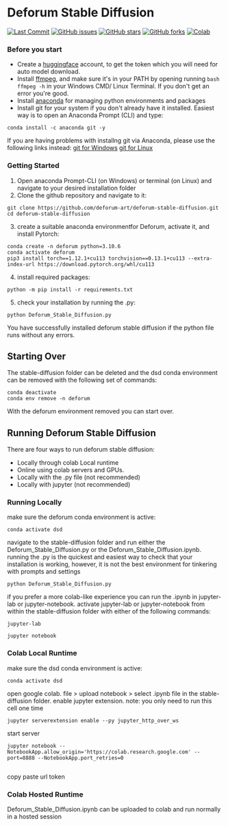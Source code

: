 
# Deforum Stable Diffusion

<p align="left">
    <a href="https://github.com/deforum-art/deforum-stable-diffusion/commits"><img alt="Last Commit" src="https://img.shields.io/github/last-commit/deforum-art/deforum-stable-diffusion"></a>
    <a href="https://github.com/deforum-art/deforum-stable-diffusion/issues"><img alt="GitHub issues" src="https://img.shields.io/github/issues/deforum-art/deforum-stable-diffusion"></a>
    <a href="https://github.com/deforum-art/deforum-stable-diffusion/stargazers"><img alt="GitHub stars" src="https://img.shields.io/github/stars/deforum-art/deforum-stable-diffusion"></a>
    <a href="https://github.com/deforum-art/deforum-stable-diffusion/network"><img alt="GitHub forks" src="https://img.shields.io/github/forks/deforum-art/deforum-stable-diffusion"></a>
    <a href="https://colab.research.google.com/github/deforum-art/deforum-stable-diffusion/blob/main/Deforum_Stable_Diffusion.ipynb"><img alt="Colab" src="https://colab.research.google.com/assets/colab-badge.svg"></a>  
</p>

### Before you start
- Create a [huggingface](https://huggingface.co/settings/tokens) account, to get the token which you will need for auto model download.
- Install [ffmpeg](https://ffmpeg.org/download.html), and make sure it's in your PATH by opening running ```bash ffmpeg -h``` in your Windows CMD/ Linux Terminal. If you don't get an error you're good. 
- Install [anaconda](https://www.anaconda.com/) for managing python environments and packages
- Install git for your system if you don't already have it installed. Easiest way is to open an Anaconda Prompt (CLI) and type:
```
conda install -c anaconda git -y
```
If you are having problems with installng git via Anaconda, please use the following links instead:
[git for Windows](https://git-scm.com/download/win)
[git for Linux](https://git-scm.com/download/linux)

### Getting Started
1. Open anaconda Prompt-CLI (on Windows) or terminal (on Linux) and navigate to your desired installation folder
2. Clone the github repository and navigate to it:
```
git clone https://github.com/deforum-art/deforum-stable-diffusion.git
cd deforum-stable-diffusion

```
3. create a suitable anaconda environmentfor Deforum, activate it, and install Pytorch:
```
conda create -n deforum python=3.10.6
conda activate deforum
pip3 install torch==1.12.1+cu113 torchvision==0.13.1+cu113 --extra-index-url https://download.pytorch.org/whl/cu113
```
4. install required packages:
```
python -m pip install -r requirements.txt
```
5. check your installation by running the .py:
```
python Deforum_Stable_Diffusion.py
```
You have successfully installed deforum stable diffusion if the python file runs without any errors.

## Starting Over
The stable-diffusion folder can be deleted and the dsd conda environment can be removed with the following set of commands:
```
conda deactivate
conda env remove -n deforum

```
With the deforum environment removed you can start over.


## Running Deforum Stable Diffusion
There are four ways to run deforum stable diffusion:
- Locally through colab Local runtime
- Online using colab servers and GPUs. 
- Locally with the .py file (not recommended)
- Locally with jupyter (not recommended)

### Running Locally
make sure the deforum conda environment is active:
```
conda activate dsd
```
navigate to the stable-diffusion folder and run either the Deforum_Stable_Diffusion.py or the Deforum_Stable_Diffusion.ipynb. running the .py is the quickest and easiest way to check that your installation is working, however, it is not the best environment for tinkering with prompts and settings
```
python Deforum_Stable_Diffusion.py

```
if you prefer a more colab-like experience you can run the .ipynb in jupyter-lab or jupyter-notebook. activate jupyter-lab or jupyter-notebook from within the stable-diffusion folder with either of the following commands:
```
jupyter-lab

```
```
jupyter notebook

```


### Colab Local Runtime
make sure the dsd conda environment is active:
```
conda activate dsd

```
open google colab. file > upload notebook > select .ipynb file in the stable-diffusion folder. enable jupyter extension. note: you only need to run this cell one time
```
jupyter serverextension enable --py jupyter_http_over_ws

```
start server
```
jupyter notebook --NotebookApp.allow_origin='https://colab.research.google.com' --port=8888 --NotebookApp.port_retries=0
  
```
copy paste url token


### Colab Hosted Runtime
Deforum_Stable_Diffusion.ipynb can be uploaded to colab and run normally in a hosted session
